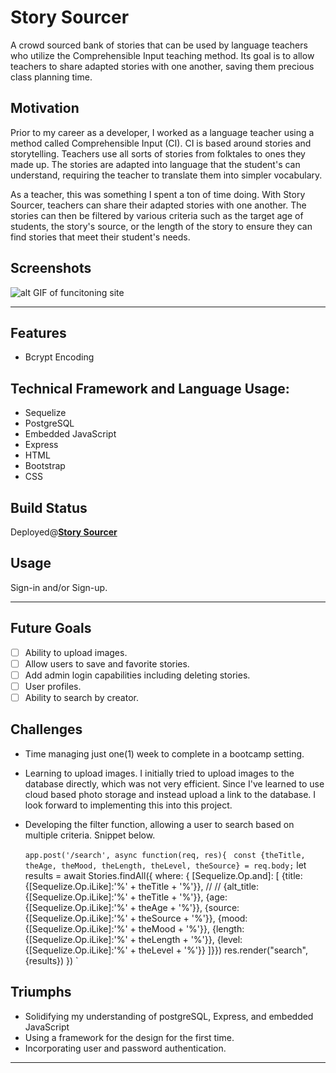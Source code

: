 <div>
<h1>Story Sourcer</h2>
</div>

A crowd sourced bank of stories that can be used by language teachers who utilize the Comprehensible Input teaching method. Its goal is to allow teachers to share adapted stories with one another, saving them precious class planning time.

## Motivation

Prior to my career as a developer, I worked as a language teacher using a method called Comprehensible Input (CI). CI is based around stories and storytelling. Teachers use all sorts of stories from folktales to ones they made up. The stories are adapted into language that the student's can understand, requiring the teacher to translate them into simpler vocabulary.

As a teacher, this was something I spent a ton of time doing. With Story Sourcer, teachers can share their adapted stories with one another. The stories can then be filtered by various criteria such as the target age of students, the story's source, or the length of the story to ensure they can find stories that meet their student's needs.

## Screenshots 
![alt GIF of funcitoning site](https://res.cloudinary.com/dqfviar71/image/upload/v1676581484/ezgif.com-gif-maker_mguc5x.gif)

***

## Features 
- Bcrypt Encoding

## Technical Framework and Language Usage:
- Sequelize
- PostgreSQL
- Embedded JavaScript
- Express
- HTML
- Bootstrap
- CSS

## Build Status
Deployed@**[Story Sourcer](https://story-sourcer.onrender.com)**

## Usage
Sign-in and/or Sign-up.

***

## Future Goals
- [ ] Ability to upload images.
- [ ] Allow users to save and favorite stories.
- [ ] Add admin login capabilities including deleting stories.
- [ ] User profiles.
- [ ] Ability to search by creator.

## Challenges
- Time managing just one(1) week to complete in a bootcamp setting.
- Learning to upload images. I initially tried to upload images to the database directly, which was not very efficient. Since I've learned to use cloud based photo storage and instead upload a link to the database. I look forward to implementing this into this project. 
- Developing the filter function, allowing a user to search based on multiple criteria. Snippet below. 

    `app.post('/search', async function(req, res){`
   ` const {theTitle, theAge, theMood, theLength, theLevel, theSource} = req.body;`
    let results = await Stories.findAll({
    where: {
    [Sequelize.Op.and]: [
    {title: {[Sequelize.Op.iLike]:'%' + theTitle + '%'}},
    // // {alt_title: {[Sequelize.Op.iLike]:'%' + theTitle + '%'}},
    {age: {[Sequelize.Op.iLike]:'%' + theAge + '%'}},
    {source: {[Sequelize.Op.iLike]:'%' + theSource + '%'}},
    {mood: {[Sequelize.Op.iLike]:'%' + theMood + '%'}},
    {length: {[Sequelize.Op.iLike]:'%' + theLength + '%'}},
    {level: {[Sequelize.Op.iLike]:'%' + theLevel + '%'}}
    ]}})
    res.render("search", {results})
    })
    `


## Triumphs
- Solidifying my understanding of postgreSQL, Express, and embedded JavaScript
- Using a framework for the design for the first time. 
- Incorporating user and password authentication. 

***
